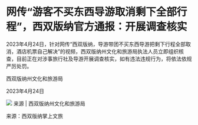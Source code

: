 # 网传“游客不买东西导游取消剩下全部行程”，西双版纳官方通报：开展调查核实

2023年4月24日，针对网传“西双版纳，导游带团不买东西导游把剩下行程全部取消，酒店机票自己解决”的视频，西双版纳州文化和旅游局执法人员立即组织核查，目前正在对涉事旅行社及导游开展调查核实，如有违法违规行为，将依法依规严厉处罚。

西双版纳州文化和旅游局

2023年4月24日

![](https://inews.gtimg.com/om_bt/OEvq3DdTdGLZJ6IQ13l5jr6llI3ly4kcuWXY5K579bNnAAA/1000)
来源 | 西双版纳州文化和旅游局

来源：西双版纳掌上文旅

